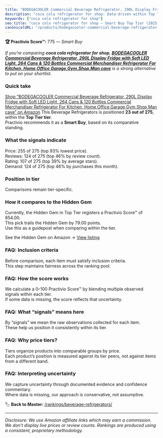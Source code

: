 ```yaml
---
title: "BODEGACOOLER Commercial Beverage Refrigerator, 290L Display Fridge with Soft LED Light, 264 Cans & 120 Bottles Commercial Merchandiser Refrigerator For Kitchen, Home,Office,Garage,Gym,Shop,Man cave"
description: "coca cola refrigerator for shop: Data-driven within Top Tier ranking using the Practivio Score™. Positioned by quality, value, demand, findability, momentum."
keywords: ["coca cola refrigerator for shop"]
seo_title: "coca cola refrigerator for shop — Smart Buy Top Tier (2025)"
canonicalURL: "/products/bodegacooler-commercial-beverage-refrigerator-290l-display-fridge-with-soft-led-light-264-cans-120-bottles-commercial-merchandiser-refrigerator-for-kitchen-homeofficegaragegymshopman-cave-B0DCZ91Q51/"
---
```


**🏆 Practivio Score™:** 775 — _Smart Buy_


*If you're comparing **coca cola refrigerator for shop**, **[BODEGACOOLER Commercial Beverage Refrigerator, 290L Display Fridge with Soft LED Light, 264 Cans & 120 Bottles Commercial Merchandiser Refrigerator For Kitchen, Home,Office,Garage,Gym,Shop,Man cave](https://www.amazon.com/dp/B0DCZ91Q51?tag=practivio-20)** is a strong alternative to put on your shortlist.*
### Quick take
[Shop “BODEGACOOLER Commercial Beverage Refrigerator, 290L Display Fridge with Soft LED Light, 264 Cans & 120 Bottles Commercial Merchandiser Refrigerator For Kitchen, Home,Office,Garage,Gym,Shop,Man cave” on Amazon](https://www.amazon.com/dp/B0DCZ91Q51?tag=practivio-20)
This Beverage Refrigerators is positioned **23 out of 275**, within the **Top Tier tier**.  
Practivio recommends it as a **Smart Buy**, based on its comparative standing.

### What the signals indicate
Price: 255 of 275 (top 93% lowest price).  
Reviews: 124 of 275 (top 46% by review count).  
Rating: 107 of 275 (top 39% by average stars).  
Demand: 124 of 275 (top 46% by purchases this month).

### Position in tier
Comparisons remain tier-specific.

### How it compares to the Hidden Gem
Currently, the Hidden Gem in Top Tier registers a Practivio Score™ of 854.00.  
This pick trails the Hidden Gem by 79.00 points.  
Use this as a guidepost when comparing within the tier.  

See the Hidden Gem on Amazon → [View listing](https://www.amazon.com/dp/B09F9WX11W?tag=practivio-20)

### FAQ: Inclusion criteria
Before comparison, each item must satisfy inclusion criteria.  
This step maintains fairness across the ranking pool.

### FAQ: How the score works
We calculate a 0–100 Practivio Score™ by blending multiple observed signals within each tier.  
If some data is missing, the score reflects that uncertainty.

### FAQ: What “signals” means here
By “signals” we mean the raw observations collected for each item.  
These help us position it consistently within its tier.

### FAQ: Why price tiers?
Tiers organize products into comparable groups by price.  
Each product’s position is measured against its tier peers, not against items from a different band.

### FAQ: Interpreting uncertainty
We capture uncertainty through documented evidence and confidence commentary.  
Where data is missing, our approach is conservative, not assumptive.


🏷️ **Back to Master:** [/rankings/beverage-refrigerators/](/rankings/beverage-refrigerators/)

---
_Disclosure: We use Amazon affiliate links which may earn a commission. We don’t display live prices or review counts. Rankings are produced using a consistent, proprietary methodology._
